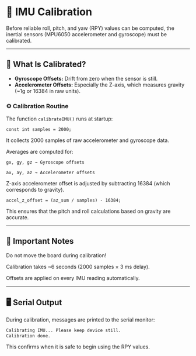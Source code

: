 # 🔧 IMU Calibration

Before reliable roll, pitch, and yaw (RPY) values can be computed, the inertial sensors (MPU6050 accelerometer and gyroscope) must be calibrated.

---

## 🧪 What Is Calibrated?
- **Gyroscope Offsets:** Drift from zero when the sensor is still.
- **Accelerometer Offsets:** Especially the Z-axis, which measures gravity (~1g or 16384 in raw units).

### ⚙️ Calibration Routine

The function `calibrateIMU()` runs at startup:
```
const int samples = 2000;
```
It collects 2000 samples of raw accelerometer and gyroscope data.

Averages are computed for:
```
gx, gy, gz → Gyroscope offsets

ax, ay, az → Accelerometer offsets
```
Z-axis accelerometer offset is adjusted by subtracting 16384 (which corresponds to gravity).
```
accel_z_offset = (az_sum / samples) - 16384;
```
This ensures that the pitch and roll calculations based on gravity are accurate.

---

## 📌 Important Notes
Do not move the board during calibration!

Calibration takes ~6 seconds (2000 samples × 3 ms delay).

Offsets are applied on every IMU reading automatically.

---

## 🖥️ Serial Output
During calibration, messages are printed to the serial monitor:

```bash
Calibrating IMU... Please keep device still.
Calibration done.
```
This confirms when it is safe to begin using the RPY values.
